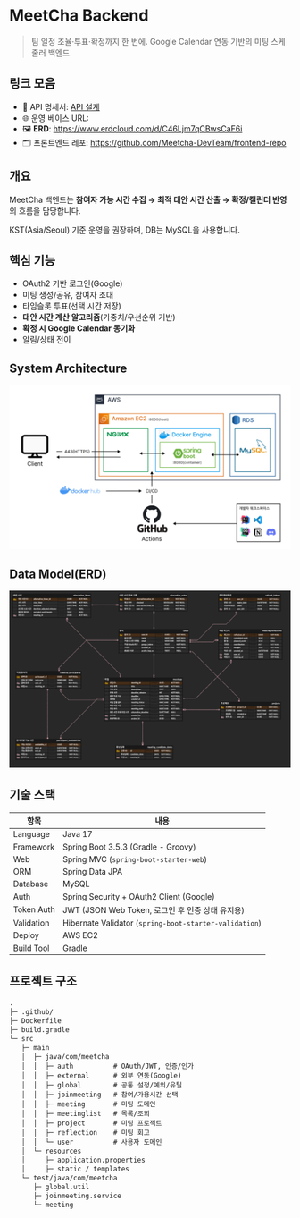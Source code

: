 # MeetCha Backend

> 팀 일정 조율·투표·확정까지 한 번에.
Google Calendar 연동 기반의 미팅 스케줄러 백엔드.
> 


## 링크 모음

- 🔗 API 명세서: [API 설계](https://www.notion.so/API-2233a31c4bd980fc8ee9ca4edeaee570?pvs=21)
- 🌐 운영 베이스 URL:
- 🖼 **ERD**:  https://www.erdcloud.com/d/C46Ljm7qCBwsCaF6i
- 🗂 프론트엔드 레포: https://github.com/Meetcha-DevTeam/frontend-repo


## 개요

MeetCha 백엔드는 **참여자 가능 시간 수집 → 최적 대안 시간 산출 → 확정/캘린더 반영**의 흐름을 담당합니다.

KST(Asia/Seoul) 기준 운영을 권장하며, DB는 MySQL을 사용합니다.


## 핵심 기능

- OAuth2 기반 로그인(Google)
- 미팅 생성/공유, 참여자 초대
- 타임슬롯 투표(선택 시간 저장)
- **대안 시간 계산 알고리즘**(가중치/우선순위 기반)
- **확정 시 Google Calendar 동기화**
- 알림/상태 전이


## System Architecture

![System Architecture](assert/Meetcha_System_Architecture_Diagram.png)

## Data Model(ERD)

![ERD](assert/Meetcha_ERD.png)

## 기술 스택

| 항목 | 내용 |
| --- | --- |
| Language | Java 17 |
| Framework | Spring Boot 3.5.3 (Gradle - Groovy) |
| Web | Spring MVC (`spring-boot-starter-web`) |
| ORM | Spring Data JPA |
| Database | MySQL |
| Auth | Spring Security + OAuth2 Client (Google) |
| Token Auth | JWT (JSON Web Token, 로그인 후 인증 상태 유지용) |
| Validation | Hibernate Validator (`spring-boot-starter-validation`) |
| Deploy | AWS EC2 |
| Build Tool | Gradle |


## 프로젝트 구조

```
.
├─ .github/               
├─ Dockerfile
├─ build.gradle
└─ src
   ├─ main
   │  ├─ java/com/meetcha
   │  │  ├─ auth          # OAuth/JWT, 인증/인가
   │  │  ├─ external      # 외부 연동(Google)
   │  │  ├─ global        # 공통 설정/예외/유틸
   │  │  ├─ joinmeeting   # 참여/가용시간 선택
   │  │  ├─ meeting       # 미팅 도메인
   │  │  ├─ meetinglist   # 목록/조회
   │  │  ├─ project       # 미팅 프로젝트
   │  │  ├─ reflection    # 미팅 회고
   │  │  └─ user          # 사용자 도메인
   │  └─ resources
   │     ├─ application.properties
   │     ├─ static / templates
   └─ test/java/com/meetcha
      ├─ global.util
      ├─ joinmeeting.service
      └─ meeting

```
